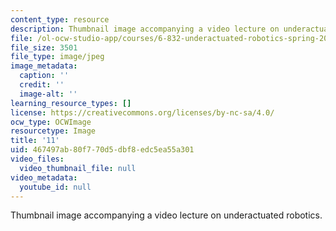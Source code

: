 ```yaml
---
content_type: resource
description: Thumbnail image accompanying a video lecture on underactuated robotics.
file: /ol-ocw-studio-app/courses/6-832-underactuated-robotics-spring-2009/467497ab80f770d5dbf8edc5ea55a301_11.jpg
file_size: 3501
file_type: image/jpeg
image_metadata:
  caption: ''
  credit: ''
  image-alt: ''
learning_resource_types: []
license: https://creativecommons.org/licenses/by-nc-sa/4.0/
ocw_type: OCWImage
resourcetype: Image
title: '11'
uid: 467497ab-80f7-70d5-dbf8-edc5ea55a301
video_files:
  video_thumbnail_file: null
video_metadata:
  youtube_id: null
---
```

Thumbnail image accompanying a video lecture on underactuated robotics.